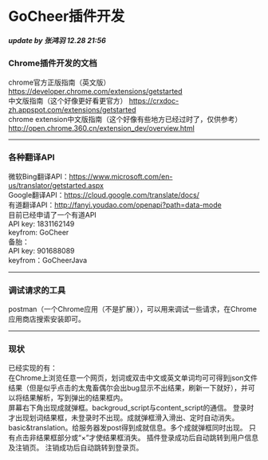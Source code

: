 # GoCheer插件开发

##### _update by 张鸿羽  12.28 21:56_

### Chrome插件开发的文档

chrome官方正版指南（英文版） https://developer.chrome.com/extensions/getstarted  
中文版指南（这个好像更好看更官方） https://crxdoc-zh.appspot.com/extensions/getstarted  
chrome extension中文版指南（这个好像有些地方已经过时了，仅供参考） http://open.chrome.360.cn/extension_dev/overview.html  

-------------------------

### 各种翻译API

微软Bing翻译API：https://www.microsoft.com/en-us/translator/getstarted.aspx    
Google翻译API：https://cloud.google.com/translate/docs/    
有道翻译API：http://fanyi.youdao.com/openapi?path=data-mode    
目前已经申请了一个有道API  
API key: 1831162149  
keyfrom: GoCheer  
备胎：  
API key: 901688089  
keyfrom：GoCheerJava  

-------------------------

### 调试请求的工具

postman（一个Chrome应用（不是扩展）），可以用来调试一些请求，在Chrome应用商店搜索安装即可。  

-------------------------

### 现状

已经实现的有：  
在Chrome上浏览任意一个网页，划词或双击中文或英文单词均可可得到json文件结果（但是似乎点击的太鬼畜偶尔会出bug显示不出结果，刷新一下就好），并可以将结果解析，写到弹出的结果框内。  
屏幕右下角出现成就弹框。backgroud_script与content_script的通信。
登录时才出现划词结果框，未登录时不出现。成就弹框滑入滑出、定时自动消失。
basic&translation。给服务器发post得到成就信息。多个成就弹框同时出现。
只有点击非结果框部分或“×”才使结果框消失。
插件登录成功后自动跳转到用户信息及注销页。
注销成功后自动跳转到登录页。  

